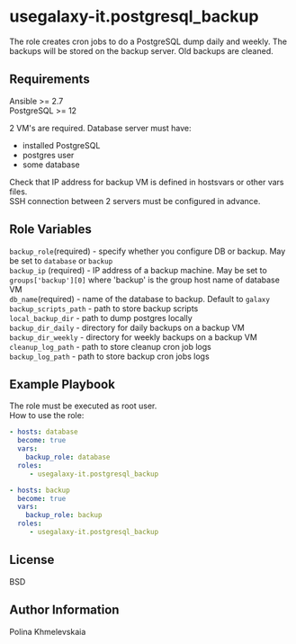 usegalaxy-it.postgresql_backup
=========
The role creates cron jobs to do a PostgreSQL dump daily and weekly. The backups will be stored on the backup server. Old backups are cleaned.  

Requirements
------------

Ansible >= 2.7  
PostgreSQL >= 12  
 
2 VM's are required. Database server must have:  
- installed PostgreSQL  
- postgres user  
- some database  

Check that IP address for backup VM is defined in hostsvars or other vars files.  
SSH connection between 2 servers must be configured in advance.  

Role Variables
--------------
`backup_role`(required) - specify whether you configure DB or backup. May be set to `database` or `backup`  
`backup_ip` (required) - IP address of a backup machine. May be set to `groups['backup'][0]`  where 'backup' is the group host name of database VM    
`db_name`(required) - name of the database to backup. Default to `galaxy`  
`backup_scripts_path` - path to store backup scripts  
`local_backup_dir` - path to dump postgres locally  
`backup_dir_daily` - directory for daily backups on a backup VM  
`backup_dir_weekly` - directory for weekly backups on a backup VM  
`cleanup_log_path` - path to store cleanup cron job logs  
`backup_log_path` - path to store backup cron jobs logs

Example Playbook
----------------

The role must be executed as root user.  
How to use the role:
```yaml
- hosts: database
  become: true
  vars: 
    backup_role: database
  roles:
     - usegalaxy-it.postgresql_backup

- hosts: backup
  become: true
  vars: 
    backup_role: backup
  roles:
     - usegalaxy-it.postgresql_backup
```

License
-------

BSD

Author Information
------------------

Polina Khmelevskaia
